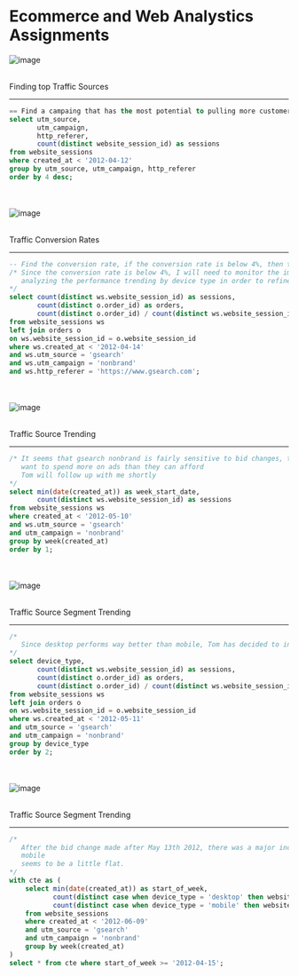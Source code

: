 # Ecommerce and Web Analystics Assignments

![image](https://github.com/Cahn-C/MySQL/assets/72324462/f1d327c2-bb50-468f-a080-d4217d3c079e)

<br>
Finding top Traffic Sources
<hr>

```sql
== Find a campaing that has the most potential to pulling more customers
select utm_source, 
       utm_campaign, 
       http_referer, 
       count(distinct website_session_id) as sessions  
from website_sessions
where created_at < '2012-04-12'
group by utm_source, utm_campaign, http_referer
order by 4 desc;
```

<br><br>
![image](https://github.com/Cahn-C/MySQL/assets/72324462/8b5b3e05-fc73-41b4-bc69-681525e727e4)

<br>
Traffic Conversion Rates
<hr>

```sql
-- Find the conversion rate, if the conversion rate is below 4%, then the marketing team will need to perform a bid reduction. 
/* Since the conversion rate is below 4%, I will need to monitor the impact of bid reductions along with
   analyzing the performance trending by device type in order to refine bidding stategy
*/
select count(distinct ws.website_session_id) as sessions, 
       count(distinct o.order_id) as orders,
       count(distinct o.order_id) / count(distinct ws.website_session_id) as conversion_rate
from website_sessions ws
left join orders o
on ws.website_session_id = o.website_session_id
where ws.created_at < '2012-04-14'
and ws.utm_source = 'gsearch'
and ws.utm_campaign = 'nonbrand'
and ws.http_referer = 'https://www.gsearch.com';
```

<br><br>
![image](https://github.com/Cahn-C/MySQL/assets/72324462/fd9219a0-7136-4087-9d4f-be06d8abc54e)

<br>
Traffic Source Trending
<hr>

```sql
/* It seems that gsearch nonbrand is fairly sensitive to bid changes, the company wants to maximize volume, but does not 
   want to spend more on ads than they can afford
   Tom will follow up with me shortly
*/
select min(date(created_at)) as week_start_date, 
       count(distinct ws.website_session_id) as sessions
from website_sessions ws
where created_at < '2012-05-10'
and ws.utm_source = 'gsearch'
and utm_campaign = 'nonbrand'
group by week(created_at)
order by 1;
```

<br><br>
![image](https://github.com/Cahn-C/MySQL/assets/72324462/5cd609a4-467e-48ba-a402-2493a2b45a6c)

<br>
Traffic Source Segment Trending
<hr>

```sql
/* 
   Since desktop performs way better than mobile, Tom has decided to increase the company's bids on desktop
*/
select device_type,
       count(distinct ws.website_session_id) as sessions, 
       count(distinct o.order_id) as orders,
       count(distinct o.order_id) / count(distinct ws.website_session_id) as converstion_rate
from website_sessions ws
left join orders o
on ws.website_session_id = o.website_session_id
where ws.created_at < '2012-05-11'
and utm_source = 'gsearch'
and utm_campaign = 'nonbrand'
group by device_type
order by 2;
```

<br><br>
![image](https://github.com/Cahn-C/MySQL/assets/72324462/c672a516-d351-4d31-867a-502a7405d3ba)

<br>
Traffic Source Segment Trending 
<hr>

```sql
/* 
   After the bid change made after May 13th 2012, there was a major increase on May 20th 2012 for desktop users, while 
   mobile
   seems to be a little flat.
*/
with cte as (
	select min(date(created_at)) as start_of_week,
	       count(distinct case when device_type = 'desktop' then website_session_id else null end) as dektop_sessions,
	       count(distinct case when device_type = 'mobile' then website_session_id else null end) as mobile_sessions
	from website_sessions
	where created_at < '2012-06-09'
	and utm_source = 'gsearch'
	and utm_campaign = 'nonbrand'
	group by week(created_at)
)
select * from cte where start_of_week >= '2012-04-15';
```





